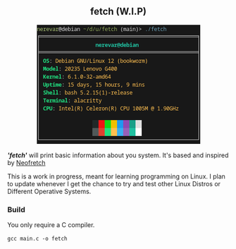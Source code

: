 <h2 align="center"> fetch (W.I.P) </h2>

<p align="center">
  <img src="/etc/alacritty_screenshot.png" alt="Alacritty Example"/>
</p>

***'fetch'*** will print basic information about you system. It's based and inspired by [Neofretch](github.com/dylanaraps/neofetch)

This is a work in progress, meant for learning programming on Linux. I plan to update whenever I get the chance to try and test other Linux Distros or Different Operative Systems.

### Build

You only require a C compiler.

```
gcc main.c -o fetch
```
